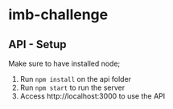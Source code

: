 # imb-challenge
## API - Setup
Make sure to have installed node;
1. Run `npm install` on the api folder
2. Run `npm start` to run the server
3. Access http://localhost:3000 to use the API
